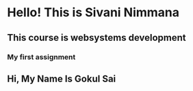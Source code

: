 # Hello! This is Sivani Nimmana
## This course is websystems development
### My first assignment
## Hi, My Name Is Gokul Sai
